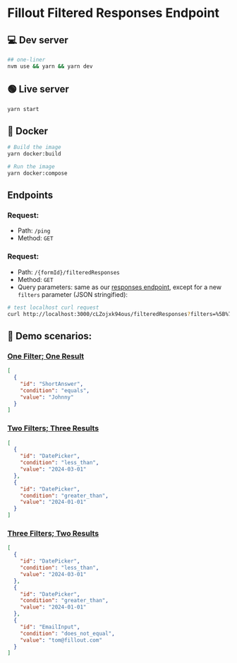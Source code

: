 # Fillout Filtered Responses Endpoint

## 💻 Dev server

```bash
## one-liner
nvm use && yarn && yarn dev
```

## 🟢 Live server

```bash
yarn start
```

## 🐋 Docker

```bash
# Build the image
yarn docker:build

# Run the image
yarn docker:compose
```

## Endpoints

### **Request:**

- Path: `/ping`
- Method: `GET`

### **Request:**

- Path: `/{formId}/filteredResponses`
- Method: `GET`
- Query parameters: same as our [responses endpoint](https://www.fillout.com/help/fillout-rest-api#d8b24260dddd4aaa955f85e54f4ddb4d), except for a new `filters` parameter (JSON stringified):

```bash
# test localhost curl request
curl http://localhost:3000/cLZojxk94ous/filteredResponses?filters=%5B%7B%22id%22:%22ShortAnswer%22,%22condition%22:%22equals%22,%22value%22:%22Test%22%7D%5D
```

## 🧪 Demo scenarios:

### [One Filter; One Result](https://fillout-mvoh.onrender.com/cLZojxk94ous/filteredResponses?filters=[{"id":"ShortAnswer","condition":"equals","value":"Johnny"}])

```json
[
  {
    "id": "ShortAnswer",
    "condition": "equals",
    "value": "Johnny"
  }
]
```

### [Two Filters; Three Results](https://fillout-mvoh.onrender.com/cLZojxk94ous/filteredResponses?filters=[{"id":"DatePicker","condition":"less_than","value":"2024-03-01"},{"id":"DatePicker","condition":"greater_than","value":"2024-01-01"}])

```json
[
  {
    "id": "DatePicker",
    "condition": "less_than",
    "value": "2024-03-01"
  },
  {
    "id": "DatePicker",
    "condition": "greater_than",
    "value": "2024-01-01"
  }
]
```

### [Three Filters; Two Results](https://fillout-mvoh.onrender.com/cLZojxk94ous/filteredResponses?filters=[{"id":"DatePicker","condition":"less_than","value":"2024-03-01"},{"id":"DatePicker","condition":"greater_than","value":"2024-01-01"},{"id":"EmailInput","condition":"does_not_equal","value":"tom@fillout.com"}])

```json
[
  {
    "id": "DatePicker",
    "condition": "less_than",
    "value": "2024-03-01"
  },
  {
    "id": "DatePicker",
    "condition": "greater_than",
    "value": "2024-01-01"
  },
  {
    "id": "EmailInput",
    "condition": "does_not_equal",
    "value": "tom@fillout.com"
  }
]
```
